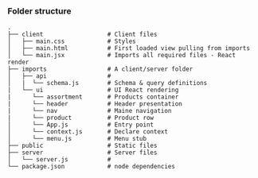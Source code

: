 
### Folder structure
    .
    ├── client                  # Client files
    │   ├── main.css            # Styles
    │   ├── main.html           # First loaded view pulling from imports
    │   └── main.jsx            # Imports all required files - React render
    ├── imports                 # A client/server folder
    │   ├── api                 #
    │   |  └── schema.js        # Schema & query definitions
    |   └── ui                  # UI React rendering
    |      └── assortment       # Products container
    |      └── header           # Header presentation
    |      └── nav              # Maine navigation
    |      └── product          # Product row
    │      └── App.js           # Entry point
    │      └── context.js       # Declare context
    │      └── menu.js          # Menu stub
    ├── public                  # Static files
    ├── server                  # Server files
    │   └── server.js           # 
    └── package.json            # node dependencies